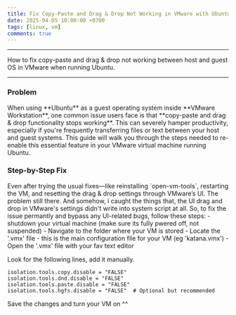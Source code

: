 ```yaml
---
title: Fix Copy-Paste and Drag & Drop Not Working in VMware with Ubuntu
date: 2025-04-05 10:00:00 +0700
tags: [linux, vm]
comments: true
---
```


---
How to fix copy-paste and drag & drop not working between host and guest OS in VMware when running Ubuntu.

---

<h3 id="Problem" style="font-weight: bold;">Problem</h3>
When using **Ubuntu** as a guest operating system inside **VMware Workstation**, one common issue users face is that **copy-paste and drag & drop functionality stops working**. This can severely hamper productivity, especially if you're frequently transferring files or text between your host and guest systems.
This guide will walk you through the steps needed to re-enable this essential feature in your VMware virtual machine running Ubuntu.  
<h3 id="Step-by-Step-Fix" style="font-weight: bold;">Step-by-Step Fix</h3>
Even after trying the usual fixes—like reinstalling `open-vm-tools`, restarting the VM, and resetting the drag & drop settings through VMware’s UI. The problem still there.   
And somehow, i caught the things that, the UI drag and drop in VMware's settings didn't write into system script at all. So, to fix the issue permantly and bypass any UI-related bugs, follow these steps:
- shutdown your virtual machine (make sure its fully pwered off, not suspended)
- Navigate to the folder where your VM is stored
- Locate the '.vmx' file - this is the main configuration file for your VM (eg 'katana.vmx')
- Open the '.vmx' file with your fav text editor

Look for the following lines, add it manually.
```shell
isolation.tools.copy.disable = "FALSE"
isolation.tools.dnd.disable = "FALSE"
isolation.tools.paste.disable = "FALSE"
isolation.tools.hgfs.disable = "FALSE"  # Optional but recommended
```

Save the changes and turn your VM on ^^

